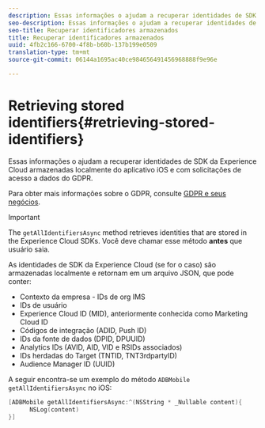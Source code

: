 ```yaml
---
description: Essas informações o ajudam a recuperar identidades de SDK da Experience Cloud armazenadas localmente do aplicativo iOS e com solicitações de acesso a dados do GDPR.
seo-description: Essas informações o ajudam a recuperar identidades de SDK da Experience Cloud armazenadas localmente do aplicativo iOS e com solicitações de acesso a dados do GDPR.
seo-title: Recuperar identificadores armazenados
title: Recuperar identificadores armazenados
uuid: 4fb2c166-6700-4f8b-b60b-137b199e0509
translation-type: tm+mt
source-git-commit: 06144a1695ac40ce984656491456968888f9e96e

---
```



# Retrieving stored identifiers{#retrieving-stored-identifiers}

Essas informações o ajudam a recuperar identidades de SDK da Experience Cloud armazenadas localmente do aplicativo iOS e com solicitações de acesso a dados do GDPR.

Para obter mais informações sobre o GDPR, consulte [GDPR e seus negócios](https://www.adobe.com/privacy/general-data-protection-regulation.html).

>[!IMPORTANT]
>
>The `getAllIdentifiersAsync` method retrieves identities that are stored in the Experience Cloud SDKs. Você deve chamar esse método **antes** que usuário saia.

As identidades de SDK da Experience Cloud (se for o caso) são armazenadas localmente e retornam em um arquivo JSON, que pode conter:

* Contexto da empresa - IDs de org IMS
* IDs de usuário
* Experience Cloud ID (MID), anteriormente conhecida como Marketing Cloud ID
* Códigos de integração (ADID, Push ID)
* IDs da fonte de dados (DPID, DPUUID)
* Analytics IDs (AVID, AID, VID e RSIDs associados)
* IDs herdadas do Target (TNTID, TNT3rdpartyID)
* Audience Manager ID (UUID)

A seguir encontra-se um exemplo do método `ADBMobile getAllIdentifiersAsync` no iOS:

```objective-c
[ADBMobile getAllIdentifiersAsync:^(NSString * _Nullable content){
      NSLog(content) 
}]
```

